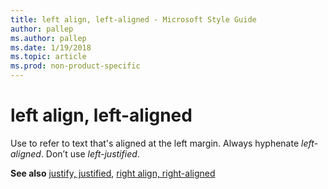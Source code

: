 ```yaml
---
title: left align, left-aligned - Microsoft Style Guide
author: pallep
ms.author: pallep
ms.date: 1/19/2018
ms.topic: article
ms.prod: non-product-specific
---
```


# left align, left-aligned

Use to refer to text that's aligned at the left margin. Always hyphenate *left-aligned*. Don’t use *left-justified*.

**See also** [justify, justified](/style-guide/a-z-word-list-term-collections/j/justify-justified), [right align, right-aligned](/style-guide/a-z-word-list-term-collections/r/right-align-right-aligned)

